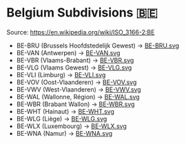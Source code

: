 # Belgium Subdivisions 🇧🇪

Source: https://en.wikipedia.org/wiki/ISO_3166-2:BE

* BE-BRU (Brussels Hoofdstedelijk Gewest) -> [BE-BRU.svg](https://github.com/amckenna41/iso3166-flag-icons/blob/main/iso3166-2-icons/BE/BE-BRU.svg)
* BE-VAN (Antwerpen) -> [BE-VAN.svg](https://github.com/amckenna41/iso3166-flag-icons/blob/main/iso3166-2-icons/BE/BE-VAN.svg)
* BE-VBR (Vlaams-Brabant) -> [BE-VBR.svg](https://github.com/amckenna41/iso3166-flag-icons/blob/main/iso3166-2-icons/BE/BE-VBR.svg)
* BE-VLG (Vlaams Gewest) -> [BE-VLG.svg](https://github.com/amckenna41/iso3166-flag-icons/blob/main/iso3166-2-icons/BE/BE-VLG.svg)
* BE-VLI (Limburg) -> [BE-VLI.svg](https://github.com/amckenna41/iso3166-flag-icons/blob/main/iso3166-2-icons/BE/BE-VLI.svg)
* BE-VOV (Oost-Vlaanderen) -> [BE-VOV.svg](https://github.com/amckenna41/iso3166-flag-icons/blob/main/iso3166-2-icons/BE/BE-VOV.svg)
* BE-VWV (West-Vlaanderen) -> [BE-VWV.svg](https://github.com/amckenna41/iso3166-flag-icons/blob/main/iso3166-2-icons/BE/BE-VWV.svg)
* BE-WAL (Wallonne, Région) -> [BE-WAL.svg](https://github.com/amckenna41/iso3166-flag-icons/blob/main/iso3166-2-icons/BE/BE-WAL.svg)
* BE-WBR (Brabant Wallon) -> [BE-WBR.svg](https://github.com/amckenna41/iso3166-flag-icons/blob/main/iso3166-2-icons/BE/BE-WBR.svg)
* BE-WHT (Hainaut) -> [BE-WHT.svg](https://github.com/amckenna41/iso3166-flag-icons/blob/main/iso3166-2-icons/BE/BE-WHT.svg)
* BE-WLG (Liège) -> [BE-WLG.svg](https://github.com/amckenna41/iso3166-flag-icons/blob/main/iso3166-2-icons/BE/BE-WLG.svg)
* BE-WLX (Luxembourg) -> [BE-WLX.svg](https://github.com/amckenna41/iso3166-flag-icons/blob/main/iso3166-2-icons/BE/BE-WLX.svg)
* BE-WNA (Namur) -> [BE-WNA.svg](https://github.com/amckenna41/iso3166-flag-icons/blob/main/iso3166-2-icons/BE/BE-WNA.svg)
